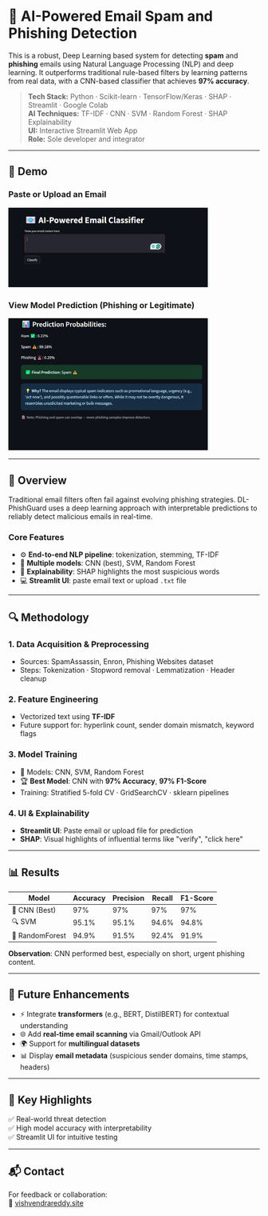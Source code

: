 # 📧 AI-Powered Email Spam and Phishing Detection

This is a robust, Deep Learning based system for detecting **spam** and **phishing** emails using Natural Language Processing (NLP) and deep learning. It outperforms traditional rule-based filters by learning patterns from real data, with a CNN-based classifier that achieves **97% accuracy**.

> **Tech Stack:** Python · Scikit-learn · TensorFlow/Keras · SHAP · Streamlit · Google Colab  
> **AI Techniques:** TF-IDF · CNN · SVM · Random Forest · SHAP Explainability  
> **UI:** Interactive Streamlit Web App  
> **Role:** Sole developer and integrator

---

## 📸 Demo

### Paste or Upload an Email
<img src="images/one.png" alt="Upload Email Interface" width="400"/>

### View Model Prediction (Phishing or Legitimate)
<img src="images/two.png" alt="Prediction Output" width="400"/>

---

## 🧠 Overview

Traditional email filters often fail against evolving phishing strategies. DL-PhishGuard uses a deep learning approach with interpretable predictions to reliably detect malicious emails in real-time.

### Core Features
- ⚙️ **End-to-end NLP pipeline**: tokenization, stemming, TF-IDF
- 🧠 **Multiple models**: CNN (best), SVM, Random Forest
- 🧾 **Explainability**: SHAP highlights the most suspicious words
- 💻 **Streamlit UI**: paste email text or upload `.txt` file

---

## 🔍 Methodology

### 1. Data Acquisition & Preprocessing
- Sources: SpamAssassin, Enron, Phishing Websites dataset
- Steps: Tokenization · Stopword removal · Lemmatization · Header cleanup

### 2. Feature Engineering
- Vectorized text using **TF-IDF**
- Future support for: hyperlink count, sender domain mismatch, keyword flags

### 3. Model Training
- 🧪 Models: CNN, SVM, Random Forest
- 🏆 **Best Model**: CNN with **97% Accuracy**, **97% F1-Score**
- Training: Stratified 5-fold CV · GridSearchCV · sklearn pipelines

### 4. UI & Explainability
- **Streamlit UI**: Paste email or upload file for prediction
- **SHAP**: Visual highlights of influential terms like "verify", "click here"

---

## 📊 Results

| Model          | Accuracy | Precision | Recall | F1-Score |
|----------------|----------|-----------|--------|----------|
| 🧠 CNN (Best)  | 97%      | 97%       | 97%    | 97%      |
| 🔍 SVM         | 95.1%    | 95.1%     | 94.6%  | 94.8%    |
| 🌲 RandomForest| 94.9%    | 91.5%     | 92.4%  | 91.9%    |

**Observation**: CNN performed best, especially on short, urgent phishing content.

---

## 🚀 Future Enhancements

- ⚡ Integrate **transformers** (e.g., BERT, DistilBERT) for contextual understanding
- 🌐 Add **real-time email scanning** via Gmail/Outlook API
- 🌍 Support for **multilingual datasets**
- 📊 Display **email metadata** (suspicious sender domains, time stamps, headers)

---

## 📌 Key Highlights

✅ Real-world threat detection  
✅ High model accuracy with interpretability  
✅ Streamlit UI for intuitive testing  

---

## 📬 Contact

For feedback or collaboration:  
📧 [vishvendrareddy.site](https://vishvendrareddy.site)


